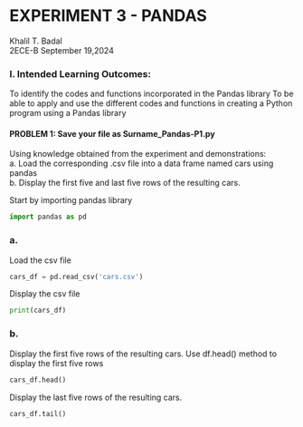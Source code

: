 # EXPERIMENT 3 - PANDAS

Khalil T. Badal                                             
2ECE-B
September 19,2024

### I. Intended Learning Outcomes:
To identify the codes and functions incorporated in the Pandas library
To be able to apply and use the different codes and functions in creating a Python program using a Pandas library

#### PROBLEM 1: Save your file as Surname_Pandas-P1.py
Using knowledge obtained from the experiment and demonstrations:                    
a. Load the corresponding .csv file into a data frame named cars using pandas               
b. Display the first five and last five rows of the resulting cars.

Start by importing pandas library
```python
import pandas as pd
```
### a.
Load the csv file 
```python
cars_df = pd.read_csv('cars.csv')
```
Display the csv file
```python
print(cars_df)

```
### b.
Display the first five rows of the resulting cars. 
Use df.head() method to display the first five rows
```python
cars_df.head()

```
Display the last five rows of the resulting cars. 
```python
cars_df.tail()



